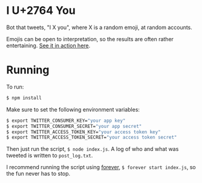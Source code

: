 # I U+2764 You

Bot that tweets, "I X you", where X is a random emoji, at random accounts.

Emojis can be open to interpretation, so the results are often rather entertaining. [See it in action here](https://twitter.com/I_u2764_U).

# Running
To run:

```bash
$ npm install
```

Make sure to set the following environment variables:

```bash
$ export TWITTER_CONSUMER_KEY="your app key"
$ export TWITTER_CONSUMER_SECRET="your app secret"
$ export TWITTER_ACCESS_TOKEN_KEY="your access token key"
$ export TWITTER_ACCESS_TOKEN_SECRET="your access token secret"
```

Then just run the script, `$ node index.js`. A log of who and what was tweeted is written to `post_log.txt`.

I recommend running the script using [forever][forever], `$ forever start index.js`, so the fun never has to stop.


[forever]: https://github.com/foreverjs/forever

